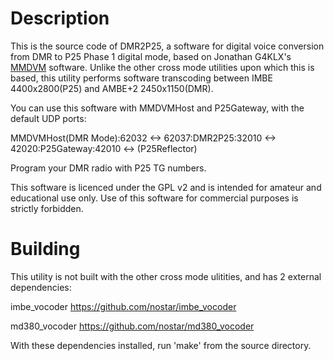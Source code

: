 # Description

This is the source code of DMR2P25, a software for digital voice conversion from DMR to P25 Phase 1 digital mode, based on Jonathan G4KLX's [MMDVM](https://github.com/g4klx) software. Unlike the other cross mode utilities upon which this is based, this utility performs software transcoding between IMBE 4400x2800(P25) and AMBE+2 2450x1150(DMR).

You can use this software with MMDVMHost and P25Gateway, with the default UDP ports:

MMDVMHost(DMR Mode):62032 <-> 62037:DMR2P25:32010 <-> 42020:P25Gateway:42010 <-> (P25Reflector)

Program your DMR radio with P25 TG numbers.

This software is licenced under the GPL v2 and is intended for amateur and educational use only. Use of this software for commercial purposes is strictly forbidden.

# Building

This utility is not built with the other cross mode ulitities, and has 2 external dependencies:

imbe_vocoder https://github.com/nostar/imbe_vocoder

md380_vocoder https://github.com/nostar/md380_vocoder

With these dependencies installed, run 'make' from the source directory.
